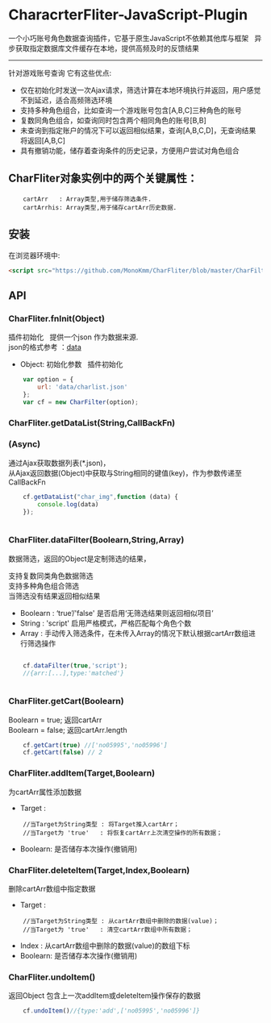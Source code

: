 # CharacrterFliter-JavaScript-Plugin  

一个小巧账号角色数据查询插件，它基于原生JavaScript不依赖其他库与框架  
异步获取指定数据库文件缓存在本地，提供高频及时的反馈结果  
***
针对游戏账号查询 它有这些优点:
* 仅在初始化时发送一次Ajax请求，筛选计算在本地环境执行并返回，用户感觉不到延迟，适合高频筛选环境  
* 支持多种角色组合，比如查询一个游戏账号包含[A,B,C]三种角色的账号
* 复数同角色组合，如查询同时包含两个相同角色的账号[B,B] 
* 未查询到指定账户的情况下可以返回相似结果，查询[A,B,C,D]，无查询结果将返回[A,B,C]  
* 具有撤销功能，储存着查询条件的历史记录，方便用户尝试对角色组合

## CharFliter对象实例中的两个关键属性：  
````
    cartArr   : Array类型,用于储存筛选条件.
    cartArrhis: Array类型,用于储存cartArr历史数据.
````
## 安装

在浏览器环境中:

```html
<script src="https://github.com/MonoKmm/CharFliter/blob/master/CharFilter.js"></script>
```

## API

### CharFliter.fnInit(Object)  
插件初始化  
提供一个json 作为数据来源.  
json的格式参考 ：[data](https://github.com/MonoKmm/CharFliter/blob/master/tsconfig.json)
* Object: 初始化参数  
插件初始化  
```js
    var option = {
        url: 'data/charlist.json'
    };
    var cf = new CharFilter(option);
```

### CharFliter.getDataList(String,CallBackFn) 
### (Async)
通过Ajax获取数据列表(*.json)，  
从Ajax返回数据(Object)中获取与String相同的键值(key)，作为参数传递至CallBackFn
```js
    cf.getDataList("char_img",function (data) {
        console.log(data)
    });
    
```
### CharFliter.dataFilter(Boolearn,String,Array)  
数据筛选，返回的Object是定制筛选的结果，

支持复数同类角色数据筛选  
支持多种角色组合筛选  
当筛选没有结果返回相似结果  
  
  
* Boolearn : ‘true’/'false' 是否启用‘无筛选结果则返回相似项目’  
* String   : 'script'  启用严格模式，严格匹配每个角色个数  
* Array    : 手动传入筛选条件，在未传入Array的情况下默认根据cartArr数组进行筛选操作  

```js

    cf.dataFilter(true,'script'); 
    //{arr:[...],type:'matched'}
    
```
### CharFliter.getCart(Boolearn)  
Boolearn = true; 返回cartArr  
Boolearn = false; 返回cartArr.length  
```js
    cf.getCart(true) //['no05995','no05996']
    cf.getCart(false) // 2
```
### CharFliter.addItem(Target,Boolearn)  
为cartArr属性添加数据  

* Target  : 
````
    //当Target为String类型 : 将Target推入cartArr；
    //当Target为 'true'   : 将恢复cartArr上次清空操作的所有数据；
````
* Boolearn: 是否储存本次操作(撤销用)

### CharFliter.deleteItem(Target,Index,Boolearn)  
删除cartArr数组中指定数据  

* Target  : 
````
    //当Target为String类型 : 从cartArr数组中删除的数据(value)；
    //当Target为 'true'   : 清空cartArr数组中所有数据；
````
* Index   : 从cartArr数组中删除的数据(value)的数组下标
* Boolearn: 是否储存本次操作(撤销用)  

### CharFliter.undoItem()  
返回Object 包含上一次addItem或deleteItem操作保存的数据
```js
    cf.undoItem()//{type:'add',['no05995','no05996']}
```
